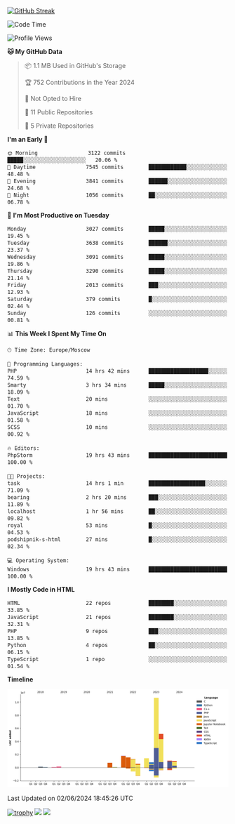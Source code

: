 [![GitHub Streak](https://github-readme-streak-stats.herokuapp.com/?user=yogik10)](https://git.io/streak-stats)
<!--START_SECTION:waka-->
![Code Time](http://img.shields.io/badge/Code%20Time-577%20hrs%2034%20mins-blue)

![Profile Views](http://img.shields.io/badge/Profile%20Views-1-blue)

**🐱 My GitHub Data** 

> 📦 1.1 MB Used in GitHub's Storage 
 > 
> 🏆 752 Contributions in the Year 2024
 > 
> 🚫 Not Opted to Hire
 > 
> 📜 11 Public Repositories 
 > 
> 🔑 5 Private Repositories 
 > 
**I'm an Early 🐤** 

```text
🌞 Morning                3122 commits        █████░░░░░░░░░░░░░░░░░░░░   20.06 % 
🌆 Daytime                7545 commits        ████████████░░░░░░░░░░░░░   48.48 % 
🌃 Evening                3841 commits        ██████░░░░░░░░░░░░░░░░░░░   24.68 % 
🌙 Night                  1056 commits        ██░░░░░░░░░░░░░░░░░░░░░░░   06.78 % 
```
📅 **I'm Most Productive on Tuesday** 

```text
Monday                   3027 commits        █████░░░░░░░░░░░░░░░░░░░░   19.45 % 
Tuesday                  3638 commits        ██████░░░░░░░░░░░░░░░░░░░   23.37 % 
Wednesday                3091 commits        █████░░░░░░░░░░░░░░░░░░░░   19.86 % 
Thursday                 3290 commits        █████░░░░░░░░░░░░░░░░░░░░   21.14 % 
Friday                   2013 commits        ███░░░░░░░░░░░░░░░░░░░░░░   12.93 % 
Saturday                 379 commits         █░░░░░░░░░░░░░░░░░░░░░░░░   02.44 % 
Sunday                   126 commits         ░░░░░░░░░░░░░░░░░░░░░░░░░   00.81 % 
```


📊 **This Week I Spent My Time On** 

```text
🕑︎ Time Zone: Europe/Moscow

💬 Programming Languages: 
PHP                      14 hrs 42 mins      ███████████████████░░░░░░   74.59 % 
Smarty                   3 hrs 34 mins       █████░░░░░░░░░░░░░░░░░░░░   18.09 % 
Text                     20 mins             ░░░░░░░░░░░░░░░░░░░░░░░░░   01.70 % 
JavaScript               18 mins             ░░░░░░░░░░░░░░░░░░░░░░░░░   01.58 % 
SCSS                     10 mins             ░░░░░░░░░░░░░░░░░░░░░░░░░   00.92 % 

🔥 Editors: 
PhpStorm                 19 hrs 43 mins      █████████████████████████   100.00 % 

🐱‍💻 Projects: 
task                     14 hrs 1 min        ██████████████████░░░░░░░   71.09 % 
bearing                  2 hrs 20 mins       ███░░░░░░░░░░░░░░░░░░░░░░   11.89 % 
localhost                1 hr 56 mins        ██░░░░░░░░░░░░░░░░░░░░░░░   09.82 % 
royal                    53 mins             █░░░░░░░░░░░░░░░░░░░░░░░░   04.53 % 
podshipnik-s-html        27 mins             █░░░░░░░░░░░░░░░░░░░░░░░░   02.34 % 

💻 Operating System: 
Windows                  19 hrs 43 mins      █████████████████████████   100.00 % 
```

**I Mostly Code in HTML** 

```text
HTML                     22 repos            ████████░░░░░░░░░░░░░░░░░   33.85 % 
JavaScript               21 repos            ████████░░░░░░░░░░░░░░░░░   32.31 % 
PHP                      9 repos             ███░░░░░░░░░░░░░░░░░░░░░░   13.85 % 
Python                   4 repos             ██░░░░░░░░░░░░░░░░░░░░░░░   06.15 % 
TypeScript               1 repo              ░░░░░░░░░░░░░░░░░░░░░░░░░   01.54 % 
```



**Timeline**

![Lines of Code chart](https://raw.githubusercontent.com/Yogik10/Yogik10/main/assets/bar_graph.png)


 Last Updated on 02/06/2024 18:45:26 UTC
<!--END_SECTION:waka-->
[![trophy](https://github-profile-trophy.vercel.app/?username=yogik10)](https://github.com/ryo-ma/github-profile-trophy)
![](https://github-profile-summary-cards.vercel.app/api/cards/profile-details?username=yogik10&theme=solarized_dark)
![](https://github-profile-summary-cards.vercel.app/api/cards/most-commit-language?username=yogik10&theme=solarized_dark)


